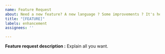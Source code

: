 ```yaml
---
name: Feature Request
about: Need a new feature? A new language ? Some improvements ? It's here !
title: "[FEATURE]"
labels: enhancement
assignees: ''

---
```


<b>Feature request description :</b>
Explain all you want.
